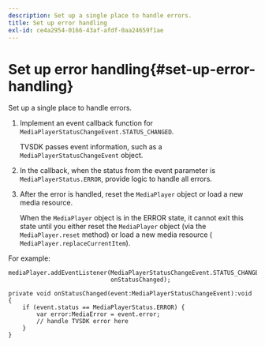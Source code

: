```yaml
---
description: Set up a single place to handle errors.
title: Set up error handling
exl-id: ce4a2954-0166-43af-afdf-0aa24659f1ae
---
```

# Set up error handling{#set-up-error-handling}

Set up a single place to handle errors.

1. Implement an event callback function for `MediaPlayerStatusChangeEvent.STATUS_CHANGED`.

   TVSDK passes event information, such as a `MediaPlayerStatusChangeEvent` object.
1. In the callback, when the status from the event parameter is `MediaPlayerStatus.ERROR`, provide logic to handle all errors.
1. After the error is handled, reset the `MediaPlayer` object or load a new media resource.

   When the `MediaPlayer` object is in the ERROR state, it cannot exit this state until you either reset the `MediaPlayer` object (via the `MediaPlayer.reset` method) or load a new media resource ( `MediaPlayer.replaceCurrentItem`).

<!--<a id="example_49FF225E92EA494AA06B2E5F26101F4C"></a>-->

For example: 

```
mediaPlayer.addEventListener(MediaPlayerStatusChangeEvent.STATUS_CHANGED,  
                             onStatusChanged); 
 
private void onStatusChanged(event:MediaPlayerStatusChangeEvent):void { 
    if (event.status == MediaPlayerStatus.ERROR) { 
        var error:MediaError = event.error; 
        // handle TVSDK error here 
    } 
} 

```
